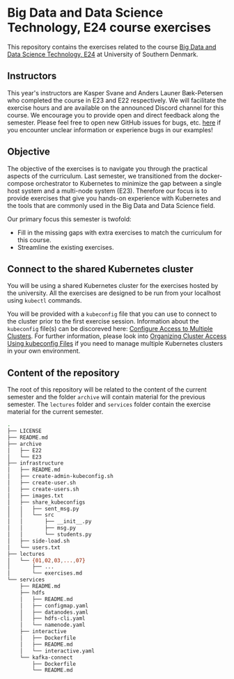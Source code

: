 # Big Data and Data Science Technology, E24 course exercises

This repository contains the exercises related to the course [Big Data and Data Science Technology, E24](https://odin.sdu.dk/sitecore/index.php?a=fagbesk&id=138236&listid=18888&lang=en) at University of Southern Denmark.

## Instructors

This year's instructors are Kasper Svane and Anders Launer Bæk-Petersen who completed the course in E23 and E22 respectively. We will facilitate the exercise hours and are available on the announced Discord channel for this course.
We encourage you to provide open and direct feedback along the semester. Please feel free to open new GitHub issues for bugs, etc. [here](https://github.com/jakobhviid/BigDataCourseExercises/issues) if you encounter unclear information or experience bugs in our examples!

## Objective

The objective of the exercises is to navigate you through the practical aspects of the curriculum.
Last semester, we transitioned from the docker-compose orchestrator to Kubernetes to minimize the gap between a single host system and a multi-node system (E23). Therefore our focus is to provide exercises that give you hands-on experience with Kubernetes and the tools that are commonly used in the Big Data and Data Science field.

Our primary focus this semester is twofold:

- Fill in the missing gaps with extra exercises to match the curriculum for this course.  
- Streamline the existing exercises.

## Connect to the shared Kubernetes cluster

You will be using a shared Kubernetes cluster for the exercises hosted by the university. All the exercises are designed to be run from your localhost using `kubectl` commands.

You will be provided with a `kubeconfig` file that you can use to connect to the cluster prior to the first exercise session.
Information about the `kubeconfig` file(s) can be discoreved here: [Configure Access to Multiple Clusters](https://kubernetes.io/docs/tasks/access-application-cluster/configure-access-multiple-clusters/). For further information, please look into [Organizing Cluster Access Using kubeconfig Files](https://kubernetes.io/docs/concepts/configuration/organize-cluster-access-kubeconfig/) if you need to manage multiple Kubernetes clusters in your own environment.

## Content of the repository

The root of this repository will be related to the content of the current semester and the folder `archive` will contain material for the previous semester. The `lectures` folder and `services` folder contain the exercise material for the current semester.

```bash
.
├── LICENSE
├── README.md
├── archive
│   ├── E22 
│   └── E23
├── infrastructure
│   ├── README.md
│   ├── create-admin-kubeconfig.sh
│   ├── create-user.sh
│   ├── create-users.sh
│   ├── images.txt
│   ├── share_kubeconfigs
│   │   ├── sent_msg.py
│   │   └── src
│   │       ├── __init__.py
│   │       ├── msg.py
│   │       └── students.py
│   ├── side-load.sh
│   └── users.txt
├── lectures
│   └── {01,02,03,...,07}
│       ├── ...
│       └── exercises.md
└── services
    ├── README.md
    ├── hdfs
    │   ├── README.md
    │   ├── configmap.yaml
    │   ├── datanodes.yaml
    │   ├── hdfs-cli.yaml
    │   └── namenode.yaml
    ├── interactive
    │   ├── Dockerfile
    │   ├── README.md
    │   └── interactive.yaml
    └── kafka-connect
        ├── Dockerfile
        └── README.md
```
